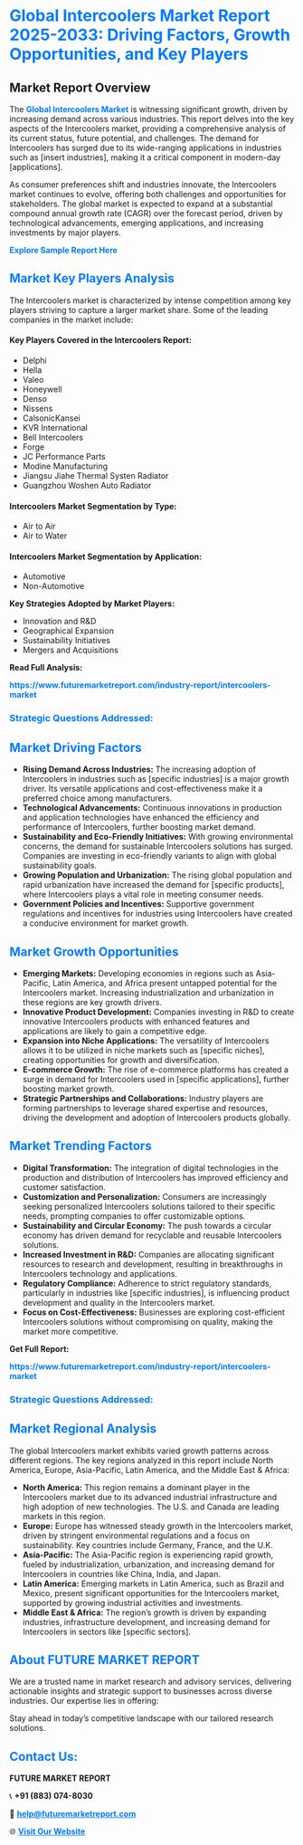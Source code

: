 <h1 style="color: #007BFF;">Global Intercoolers Market Report 2025-2033: Driving Factors, Growth Opportunities, and Key Players</h1>

<section id="overview">
<h2>Market Report Overview</h2>
<p>The <a href="https://www.futuremarketreport.com/industry-report/intercoolers-market" style="color: #007BFF; text-decoration: none;"><strong>Global Intercoolers Market</strong></a> is witnessing significant growth, driven by increasing demand across various industries. This report delves into the key aspects of the Intercoolers market, providing a comprehensive analysis of its current status, future potential, and challenges. The demand for Intercoolers has surged due to its wide-ranging applications in industries such as [insert industries], making it a critical component in modern-day [applications].</p>
<p>As consumer preferences shift and industries innovate, the Intercoolers market continues to evolve, offering both challenges and opportunities for stakeholders. The global market is expected to expand at a substantial compound annual growth rate (CAGR) over the forecast period, driven by technological advancements, emerging applications, and increasing investments by major players.</p>
</section>

<section id="overview">
<p><a href="https://www.futuremarketreport.com/request-sample/reportId=90021" style="color: #007BFF; text-decoration: none;"><strong>Explore Sample Report Here</strong></a></p>
</section>

<section id="key-players">
<h2 style="color: #007BFF;">Market Key Players Analysis</h2>
<p>The Intercoolers market is characterized by intense competition among key players striving to capture a larger market share. Some of the leading companies in the market include:</p>
<h4>Key Players Covered in the Intercoolers Report:</h4>
<ul><li>Delphi</li><li>Hella</li><li>Valeo</li><li>Honeywell</li><li>Denso</li><li>Nissens</li><li>CalsonicKansei</li><li>KVR International</li><li>Bell Intercoolers</li><li>Forge</li><li>JC Performance Parts</li><li>Modine Manufacturing</li><li>Jiangsu Jiahe Thermal Systen Radiator</li><li>Guangzhou Woshen Auto Radiator</li></ul>
<h4>Intercoolers Market Segmentation by Type:</h4>
<ul><li>Air to Air</li><li>Air to Water</li></ul>

<h4>Intercoolers Market Segmentation by Application:</h4>
<ul><li>Automotive</li><li>Non-Automotive</li></ul>
<p><strong>Key Strategies Adopted by Market Players:</strong></p>
<ul>
<li>Innovation and R&D</li>
<li>Geographical Expansion</li>
<li>Sustainability Initiatives</li>
<li>Mergers and Acquisitions</li>
</ul>
</section>

<section>
<p><strong>Read Full Analysis: </strong></p><a href="https://www.futuremarketreport.com/industry-report/intercoolers-market" style="color: #007BFF; text-decoration: none;"><strong>https://www.futuremarketreport.com/industry-report/intercoolers-market</strong></a>
<h3 style="color: #007BFF;">Strategic Questions Addressed:</h3>
</section>

<section id="driving-factors">
<h2 style="color: #007BFF;">Market Driving Factors</h2>
<ul>
<li><strong>Rising Demand Across Industries:</strong> The increasing adoption of Intercoolers in industries such as [specific industries] is a major growth driver. Its versatile applications and cost-effectiveness make it a preferred choice among manufacturers.</li>
<li><strong>Technological Advancements:</strong> Continuous innovations in production and application technologies have enhanced the efficiency and performance of Intercoolers, further boosting market demand.</li>
<li><strong>Sustainability and Eco-Friendly Initiatives:</strong> With growing environmental concerns, the demand for sustainable Intercoolers solutions has surged. Companies are investing in eco-friendly variants to align with global sustainability goals.</li>
<li><strong>Growing Population and Urbanization:</strong> The rising global population and rapid urbanization have increased the demand for [specific products], where Intercoolers plays a vital role in meeting consumer needs.</li>
<li><strong>Government Policies and Incentives:</strong> Supportive government regulations and incentives for industries using Intercoolers have created a conducive environment for market growth.</li>
</ul>
</section>

<section id="growth-opportunities">
<h2 style="color: #007BFF;">Market Growth Opportunities</h2>
<ul>
<li><strong>Emerging Markets:</strong> Developing economies in regions such as Asia-Pacific, Latin America, and Africa present untapped potential for the Intercoolers market. Increasing industrialization and urbanization in these regions are key growth drivers.</li>
<li><strong>Innovative Product Development:</strong> Companies investing in R&D to create innovative Intercoolers products with enhanced features and applications are likely to gain a competitive edge.</li>
<li><strong>Expansion into Niche Applications:</strong> The versatility of Intercoolers allows it to be utilized in niche markets such as [specific niches], creating opportunities for growth and diversification.</li>
<li><strong>E-commerce Growth:</strong> The rise of e-commerce platforms has created a surge in demand for Intercoolers used in [specific applications], further boosting market growth.</li>
<li><strong>Strategic Partnerships and Collaborations:</strong> Industry players are forming partnerships to leverage shared expertise and resources, driving the development and adoption of Intercoolers products globally.</li>
</ul>
</section>

<section id="trending-factors">
<h2 style="color: #007BFF;">Market Trending Factors</h2>
<ul>
<li><strong>Digital Transformation:</strong> The integration of digital technologies in the production and distribution of Intercoolers has improved efficiency and customer satisfaction.</li>
<li><strong>Customization and Personalization:</strong> Consumers are increasingly seeking personalized Intercoolers solutions tailored to their specific needs, prompting companies to offer customizable options.</li>
<li><strong>Sustainability and Circular Economy:</strong> The push towards a circular economy has driven demand for recyclable and reusable Intercoolers solutions.</li>
<li><strong>Increased Investment in R&D:</strong> Companies are allocating significant resources to research and development, resulting in breakthroughs in Intercoolers technology and applications.</li>
<li><strong>Regulatory Compliance:</strong> Adherence to strict regulatory standards, particularly in industries like [specific industries], is influencing product development and quality in the Intercoolers market.</li>
<li><strong>Focus on Cost-Effectiveness:</strong> Businesses are exploring cost-efficient Intercoolers solutions without compromising on quality, making the market more competitive.</li>
</ul>
</section>

<section>
<p><strong>Get Full Report: </strong></p><a href="https://www.futuremarketreport.com/industry-report/intercoolers-market" style="color: #007BFF; text-decoration: none;"><strong>https://www.futuremarketreport.com/industry-report/intercoolers-market</strong></a>
<h3 style="color: #007BFF;">Strategic Questions Addressed:</h3>
</section>


<section id="regional-analysis">
<h2 style="color: #007BFF;">Market Regional Analysis</h2>
<p>The global Intercoolers market exhibits varied growth patterns across different regions. The key regions analyzed in this report include North America, Europe, Asia-Pacific, Latin America, and the Middle East & Africa:</p>
<ul>
<li><strong>North America:</strong> This region remains a dominant player in the Intercoolers market due to its advanced industrial infrastructure and high adoption of new technologies. The U.S. and Canada are leading markets in this region.</li>
<li><strong>Europe:</strong> Europe has witnessed steady growth in the Intercoolers market, driven by stringent environmental regulations and a focus on sustainability. Key countries include Germany, France, and the U.K.</li>
<li><strong>Asia-Pacific:</strong> The Asia-Pacific region is experiencing rapid growth, fueled by industrialization, urbanization, and increasing demand for Intercoolers in countries like China, India, and Japan.</li>
<li><strong>Latin America:</strong> Emerging markets in Latin America, such as Brazil and Mexico, present significant opportunities for the Intercoolers market, supported by growing industrial activities and investments.</li>
<li><strong>Middle East & Africa:</strong> The region’s growth is driven by expanding industries, infrastructure development, and increasing demand for Intercoolers in sectors like [specific sectors].</li>
</ul>
</section>

<footer>
<h2 style="color: #007BFF;">About FUTURE MARKET REPORT</h2>
<p>We are a trusted name in market research and advisory services, delivering actionable insights and strategic support to businesses across diverse industries. Our expertise lies in offering:</p>

<p>Stay ahead in today’s competitive landscape with our tailored research solutions.</p>

<h2 style="color: #007BFF;">Contact Us:</h2>
<p><strong>FUTURE MARKET REPORT</strong></p>
<p>📞 <strong>+91 (883) 074-8030</strong></p>
<p>📧 <strong><a href="mailto:help@futuremarketreport.com" style="color: #007BFF;">help@futuremarketreport.com</a></strong></p>
<p>🌐 <strong><a href="https://www.futuremarketreport.com/" style="color: #007BFF;">Visit Our Website</a></strong></p>
</footer>